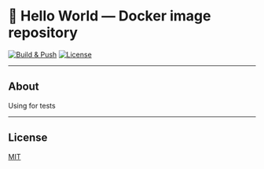 # 🐳 Hello World — Docker image repository

[![Build & Push](https://github.com/nstwf-docker/hello-world/actions/workflows/docker-build-push.yml/badge.svg)](https://github.com/nstwf-docker/hello-world/actions/workflows/docker-build-push.yaml)
[![License](https://img.shields.io/github/license/nstwf-docker/hello-world)](LICENSE.md)

---

## About

Using for tests

---

## License

[MIT](LICENSE.md)
